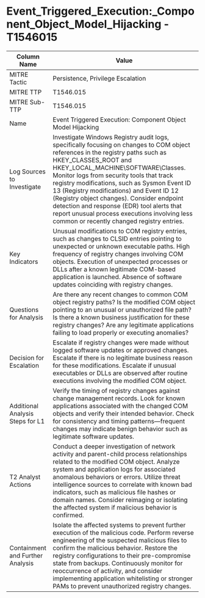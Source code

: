 # Event_Triggered_Execution:_Component_Object_Model_Hijacking - T1546015

| Column Name | Value |
|-------------|-------|
| MITRE Tactic | Persistence, Privilege Escalation |
| MITRE TTP | T1546.015 |
| MITRE Sub-TTP | T1546.015 |
| Name | Event Triggered Execution: Component Object Model Hijacking |
| Log Sources to Investigate | Investigate Windows Registry audit logs, specifically focusing on changes to COM object references in the registry paths such as HKEY_CLASSES_ROOT and HKEY_LOCAL_MACHINE\SOFTWARE\Classes. Monitor logs from security tools that track registry modifications, such as Sysmon Event ID 13 (Registry modifications) and Event ID 12 (Registry object changes). Consider endpoint detection and response (EDR) tool alerts that report unusual process executions involving less common or recently changed registry entries. |
| Key Indicators | Unusual modifications to COM registry entries, such as changes to CLSID entries pointing to unexpected or unknown executable paths. High frequency of registry changes involving COM objects. Execution of unexpected processes or DLLs after a known legitimate COM-based application is launched. Absence of software updates coinciding with registry changes. |
| Questions for Analysis | Are there any recent changes to common COM object registry paths? Is the modified COM object pointing to an unusual or unauthorized file path? Is there a known business justification for these registry changes? Are any legitimate applications failing to load properly or executing anomalies? |
| Decision for Escalation | Escalate if registry changes were made without logged software updates or approved changes. Escalate if there is no legitimate business reason for these modifications. Escalate if unusual executables or DLLs are observed after routine executions involving the modified COM object. |
| Additional Analysis Steps for L1 | Verify the timing of registry changes against change management records. Look for known applications associated with the changed COM objects and verify their intended behavior. Check for consistency and timing patterns—frequent changes may indicate benign behavior such as legitimate software updates. |
| T2 Analyst Actions | Conduct a deeper investigation of network activity and parent-child process relationships related to the modified COM object. Analyze system and application logs for associated anomalous behaviors or errors. Utilize threat intelligence sources to correlate with known bad indicators, such as malicious file hashes or domain names. Consider reimaging or isolating the affected system if malicious behavior is confirmed. |
| Containment and Further Analysis | Isolate the affected systems to prevent further execution of the malicious code. Perform reverse engineering of the suspected malicious files to confirm the malicious behavior. Restore the registry configurations to their pre-compromise state from backups. Continuously monitor for reoccurrence of activity, and consider implementing application whitelisting or stronger PAMs to prevent unauthorized registry changes. |
